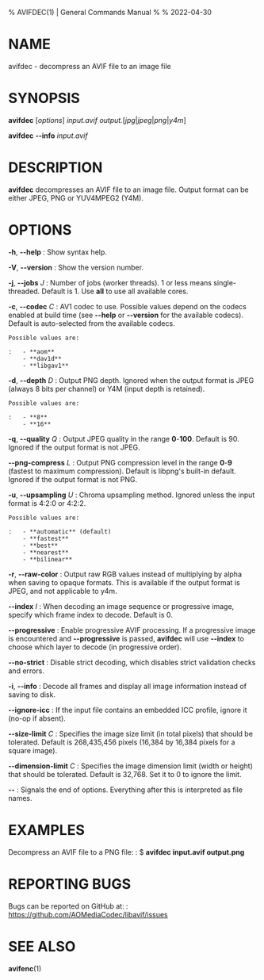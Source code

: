 % AVIFDEC(1) | General Commands Manual
%
% 2022-04-30

<!--
This man page is written in pandoc's Markdown.
See: https://pandoc.org/MANUAL.html#pandocs-markdown
-->

# NAME

avifdec - decompress an AVIF file to an image file

# SYNOPSIS

**avifdec** [_options_] _input.avif_ _output._[_jpg_|_jpeg_|_png_|_y4m_]

**avifdec** **\--info** _input.avif_

# DESCRIPTION

**avifdec** decompresses an AVIF file to an image file.
Output format can be either JPEG, PNG or YUV4MPEG2 (Y4M).

# OPTIONS

**-h**, **\--help**
:   Show syntax help.

**-V**, **\--version**
:   Show the version number.

**-j**, **\--jobs** _J_
:   Number of jobs (worker threads).
    1 or less means single-threaded.
    Default is 1.
    Use **all** to use all available cores.

**-c**, **\--codec** _C_
:   AV1 codec to use.
    Possible values depend on the codecs enabled at build time (see **\--help**
    or **\--version** for the available codecs).
    Default is auto-selected from the available codecs.

    Possible values are:

    :   - **aom**
        - **dav1d**
        - **libgav1**

**-d**, **\--depth** _D_
:   Output PNG depth.
    Ignored when the output format is JPEG (always 8 bits per channel) or Y4M
    (input depth is retained).

    Possible values are:

    :   - **8**
        - **16**

**-q**, **\--quality** _Q_
:   Output JPEG quality in the range **0**-**100**.
    Default is 90.
    Ignored if the output format is not JPEG.

**\--png-compress** _L_
:   Output PNG compression level in the range **0**-**9** (fastest to maximum
    compression).
    Default is libpng's built-in default.
    Ignored if the output format is not PNG.

**-u**, **\--upsampling** _U_
:   Chroma upsampling method.
    Ignored unless the input format is 4:2:0 or 4:2:2.

    Possible values are:

    :   - **automatic** (default)
        - **fastest**
        - **best**
        - **nearest**
        - **bilinear**

**-r**, **\--raw-color**
:   Output raw RGB values instead of multiplying by alpha when saving to opaque
    formats.
    This is available if the output format is JPEG, and not applicable to y4m.

**\--index** _I_
:   When decoding an image sequence or progressive image, specify which frame
    index to decode.
    Default is 0.

**\--progressive**
:   Enable progressive AVIF processing.
    If a progressive image is encountered and **\--progressive** is passed,
    **avifdec** will use **\--index** to choose which layer to decode (in
    progressive order).

**\--no-strict**
:   Disable strict decoding, which disables strict validation checks and errors.

**-i**, **\--info**
:   Decode all frames and display all image information instead of saving to
    disk.

**\--ignore-icc**
:   If the input file contains an embedded ICC profile, ignore it (no-op if
    absent).

**\--size-limit** _C_
:   Specifies the image size limit (in total pixels) that should be tolerated.
    Default is 268,435,456 pixels (16,384 by 16,384 pixels for a square image).

**\--dimension-limit** _C_
:   Specifies the image dimension limit (width or height) that should be
    tolerated.
    Default is 32,768. Set it to 0 to ignore the limit.

**\--**
:   Signals the end of options. Everything after this is interpreted as file names.

# EXAMPLES

Decompress an AVIF file to a PNG file:
:   $ **avifdec input.avif output.png**

# REPORTING BUGS

Bugs can be reported on GitHub at:
:   <https://github.com/AOMediaCodec/libavif/issues>

# SEE ALSO

**avifenc**(1)
